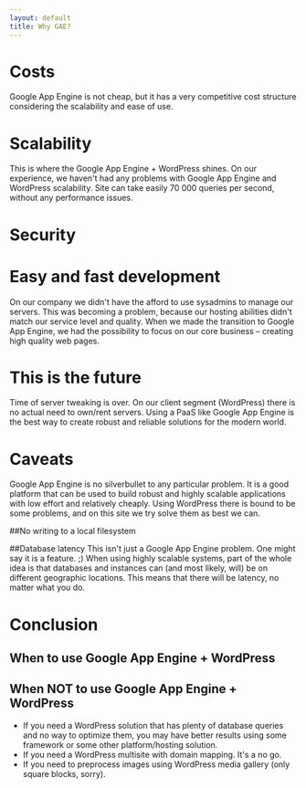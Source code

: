 ```yaml
---
layout: default
title: Why GAE?
---
```



# Costs
Google App Engine is not cheap, but it has a very competitive cost structure considering the scalability and ease of use. 


# Scalability
This is where the Google App Engine + WordPress shines. On our experience, we haven't had any problems with Google App Engine and WordPress scalability. Site can take easily 70 000 queries per second, without any performance issues. 

# Security

# Easy and fast development
On our company we didn't have the afford to use sysadmins to manage our servers. This was becoming a problem, because our hosting abilities didn't match our service level and quality. When we made the transition to Google App Engine, we had the possibility to focus on our core business – creating high quality web pages.

# This is the future

Time of server tweaking is over. On our client segment (WordPress) there is no actual need to own/rent servers. Using a PaaS like Google App Engine is the best way to create robust and reliable solutions for the modern world.


# Caveats

Google App Engine is no silverbullet to any particular problem. It is a good platform that can be used to build robust and highly scalable applications with low effort and relatively cheaply. Using WordPress there is bound to be some problems, and on this site we try solve them as best we can. 

##No writing to a local filesystem

##Database latency
This isn't just a Google App Engine problem. One might say it is a feature. ;) When using highly scalable systems, part of the whole idea is that databases and instances can (and most likely, will) be on different geographic locations. This means that there will be latency, no matter what you do. 

# Conclusion

## When to use Google App Engine + WordPress

## When NOT to use Google App Engine + WordPress
* If you need a WordPress solution that has plenty of database queries and no way to optimize them, you may have better results using some framework or some other platform/hosting solution.
* If you need a WordPress multisite with domain mapping. It's a no go.
* If you need to preprocess images using WordPress media gallery (only square blocks, sorry).



